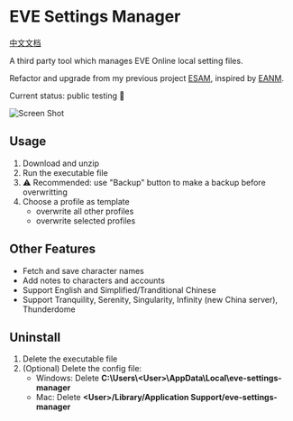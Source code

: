 # EVE Settings Manager

[中文文档](/docs/README_CN.md)

A third party tool which manages EVE Online local setting files.

Refactor and upgrade from my previous project [ESAM](https://github.com/mintnick/ESAM), inspired by [EANM](https://github.com/FontaineRiant/EANM).

Current status: public testing :test_tube:

![Screen Shot](https://user-images.githubusercontent.com/14357052/216756436-06cf8cea-70ad-4256-b1c6-4759be1e3d2c.png)

## Usage

1. Download and unzip
2. Run the executable file
3. :warning: Recommended: use "Backup" button to make a backup before overwritting
4. Choose a profile as template
    - overwrite all other profiles
    - overwrite selected profiles

## Other Features

- Fetch and save character names
- Add notes to characters and accounts
- Support English and Simplified/Tranditional Chinese
- Support Tranquility, Serenity, Singularity, Infinity (new China server), Thunderdome

## Uninstall

1. Delete the executable file
2. (Optional) Delete the config file:
    - Windows: Delete **C:\Users\\\<User>\AppData\Local\eve-settings-manager**
    - Mac: Delete **\<User>/Library/Application Support/eve-settings-manager**